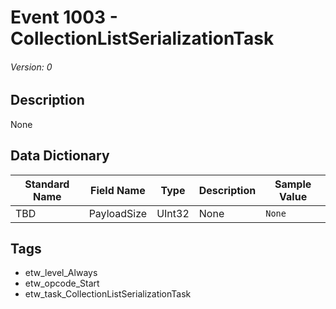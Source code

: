 # Event 1003 - CollectionListSerializationTask
###### Version: 0

## Description
None

## Data Dictionary
|Standard Name|Field Name|Type|Description|Sample Value|
|---|---|---|---|---|
|TBD|PayloadSize|UInt32|None|`None`|

## Tags
* etw_level_Always
* etw_opcode_Start
* etw_task_CollectionListSerializationTask